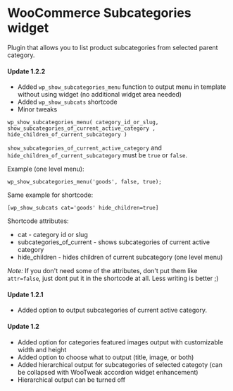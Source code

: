 # WooCommerce Subcategories widget

Plugin that allows you to list product subcategories from selected parent category.

#### Update 1.2.2

* Added ```wp_show_subcategories_menu``` function to output menu in template without using widget (no additional widget area needed)
* Added ```wp_show_subcats``` shortcode
* Minor tweaks

```
wp_show_subcategories_menu( category_id_or_slug, show_subcategories_of_current_active_category , hide_children_of_current_subcategory )
```

```show_subcategories_of_current_active_category``` and ```hide_children_of_current_subcategory``` must be ```true``` or ```false```.

Example (one level menu):

```
wp_show_subcategories_menu('goods', false, true);
``` 

Same example for shortcode:

```
[wp_show_subcats cat='goods' hide_children=true] 
```
Shortcode attributes:

* cat - category id or slug
* subcategories_of_current - shows subcategories of current active category
* hide_children - hides children of current subcategory (one level menu)

*Note:* If you don't need some of the attributes, don't put them like ```attr=false```, just dont put it in the shortcode at all. Less writing is better ;)

#### Update 1.2.1

* Added option to output subcategories of current active category.

#### Update 1.2

* Added option for categories featured images output with customizable width and height
* Added option to choose what to output (title, image, or both)
* Added hierarchical output for subcategories of selected categoty (can be collapsed with WooTweak accordion widget enhancement) 
* Hierarchical output can be turned off